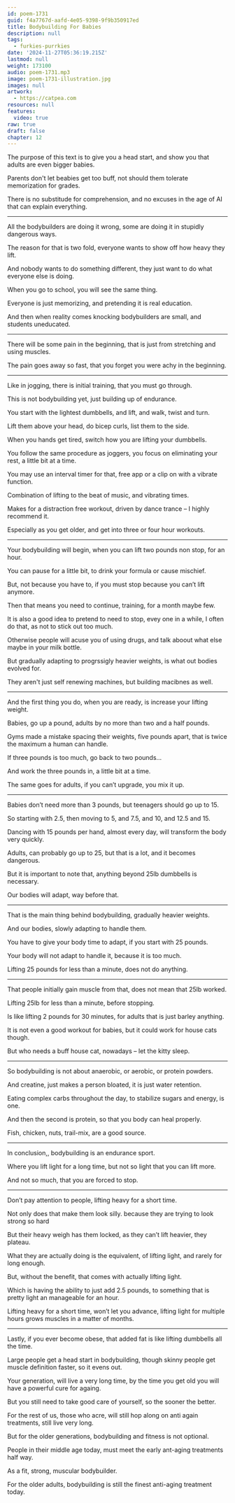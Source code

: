 ```yaml
---
id: poem-1731
guid: f4a7767d-aafd-4e05-9398-9f9b350917ed
title: Bodybuilding For Babies
description: null
tags:
  - furkies-purrkies
date: '2024-11-27T05:36:19.215Z'
lastmod: null
weight: 173100
audio: poem-1731.mp3
image: poem-1731-illustration.jpg
images: null
artwork:
  - https://catpea.com
resources: null
features:
  video: true
raw: true
draft: false
chapter: 12
---
```


The purpose of this text is to give you a head start,
and show you that adults are even bigger babies.

Parents don't let beabies get too buff,
not should them tolerate memorization for grades.

There is no substitude for comprehension,
and no excuses in the age of AI that can explain everything.

---

All the bodybuilders are doing it wrong,
some are doing it in stupidly dangerous ways.

The reason for that is two fold,
everyone wants to show off how heavy they lift.

And nobody wants to do something different,
they just want to do what everyone else is doing.

When you go to school,
you will see the same thing.

Everyone is just memorizing,
and pretending it is real education.

And then when reality comes knocking
bodybuilders are small, and students uneducated.

---

There will be some pain in the beginning,
that is just from stretching and using muscles.

The pain goes away so fast,
that you forget you were achy in the beginning.

---

Like in jogging, there is initial training,
that you must go through.

This is not bodybuilding yet,
just building up of endurance.

You start with the lightest dumbbells,
and lift, and walk, twist and turn.

Lift them above your head,
do bicep curls, list them to the side.

When you hands get tired,
switch how you are lifting your dumbbells.

You follow the same procedure as joggers,
you focus on eliminating your rest, a little bit at a time.

You may use an interval timer for that,
free app or a clip on with a vibrate function.

Combination of lifting to the beat of music,
and vibrating times.

Makes for a distraction free workout,
driven by dance trance – I highly recommend it.

Especially as you get older,
and get into three or four hour workouts.

---

Your bodybuilding will begin,
when you can lift two pounds non stop, for an hour.

You can pause for a little bit,
to drink your formula or cause mischief.

But, not because you have to,
if you must stop because you can’t lift anymore.

Then that means you need to continue,
training, for a month maybe few.

It is also a good idea to pretend to need to stop, evey one in a while,
I often do that, as not to stick out too much.

Otherwise people will acuse you of using drugs,
and talk aboout what else maybe in your milk bottle.

But gradually adapting to progrssigly heavier weights,
is what out bodies evolved for.

They aren't just self renewing machines,
but building macibnes as well.


---

And the first thing you do,
when you are ready, is increase your lifting weight.

Babies, go up a pound,
adults by no more than two and a half pounds.

Gyms made a mistake spacing their weights,
five pounds apart, that is twice the maximum a human can handle.

If three pounds is too much,
go back to two pounds…

And work the three pounds in,
a little bit at a time.

The same goes for adults,
if you can’t upgrade, you mix it up.

---

Babies don’t need more than 3 pounds,
but teenagers should go up to 15.

So starting with 2.5, then moving to 5,
and 7.5, and 10, and 12.5 and 15.

Dancing with 15 pounds per hand,
almost every day, will transform the body very quickly.

Adults, can probably go up to 25,
but that is a lot, and it becomes dangerous.

But it is important to note that,
anything beyond  25lb dumbbells is necessary.

Our bodies will adapt,
way before that.

---

That is the main thing behind bodybuilding,
gradually heavier weights.

And our bodies,
slowly adapting to handle them.

You have to give your body time to adapt,
if you start with 25 pounds.

Your body will not adapt to handle it,
because it is too much.

Lifting 25 pounds for  less than a minute,
does not do anything.

---

That people initially gain muscle from that,
does not mean that 25lb worked.

Lifting 25lb for less than a minute,
before stopping.

Is like lifting 2 pounds for 30 minutes,
for adults that is just barley anything.

It is not even a good workout for babies,
but it could work for house cats though.

But who needs a buff house cat,
nowadays – let the kitty sleep.

---

So bodybuilding is not about anaerobic,
or aerobic, or protein powders.

And creatine, just makes a person bloated,
it is just water retention.

Eating complex carbs throughout the day,
to stabilize sugars and energy, is one.

And then the second is protein,
so that you body can heal properly.

Fish, chicken, nuts, trail-mix,
are a good source.

---

In conclusion,,
bodybuilding is an endurance sport.

Where you lift light for a long time,
but not so light that you can lift more.

And not so much,
that you are forced to stop.

---

Don’t pay attention to people,
lifting heavy for a short time.

Not only does that make them look silly.
because they are trying to look strong so hard

But their heavy weigh has them locked,
as they can’t lift heavier, they plateau.

What they are actually doing is the equivalent,
of lifting light, and rarely for long enough.

But, without the benefit,
that comes with actually lifting light.

Which is having the ability to just add 2.5 pounds,
to something that is pretty light an manageable for an hour.

Lifting heavy for a short time, won’t let you advance,
lifting light for multiple hours grows muscles in a matter of months.

---

Lastly, if you ever become obese,
that added fat is like lifting dumbbells all the time.

Large people get a head start in bodybuilding,
though skinny people get muscle definition faster, so it evens out.

Your generation, will live a very long time,
by the time you get old you will have a powerful cure for againg.

But you still need to take good care of yourself,
so the sooner the better.

For the rest of us, those who acre,
will still hop along on anti again treatments, still live very long.

But for the older generations,
bodybuilding and fitness is not optional.

People in their middle age today,
must meet the early ant-aging treatments half way.

As a fit, strong,
muscular bodybuilder.

For the older adults,
bodybuilding is still the finest anti-aging treatment today.
